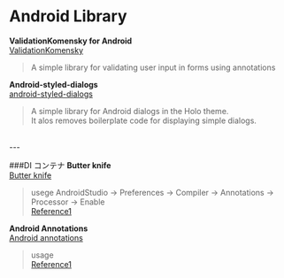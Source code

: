 # Android Library

**ValidationKomensky for Android**  
[ValidationKomensky](https://github.com/inmite/android-validation-komensky)  
>A simple library for validating user input in forms using annotations

  

**Android-styled-dialogs**  
[android-styled-dialogs](https://github.com/inmite/android-styled-dialogs)  
>A simple library for Android dialogs in the Holo theme.  
>It alos removes boilerplate code for displaying simple dialogs.

<br>
---

###DI コンテナ
**Butter knife**  
[Butter knife](http://jakewharton.github.io/butterknife/)  
> usege
> AndroidStudio → Preferences → Compiler → Annotations → Processor → Enable  
> [Reference1](http://hotchemi.hateblo.jp/entry/2013/12/15/202857)

**Android Annotations**  
[Android annotations](http://androidannotations.org/)  
> usage  
> [Reference1](http://blog.yohei.org/android-androidannotations-01/)  
> 


